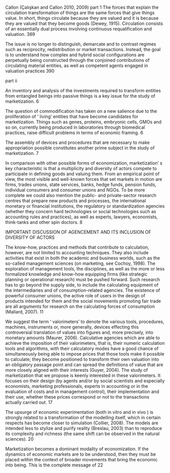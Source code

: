 ﻿Callon (Çalışkan and Callon 2010, 2009)
part 1
The forces that explain the circulation transformation of things are the same forces that give things value. In short, things circulate because they are valued and it is because they are valued that they become goods (Dewey, 1915). Circulation consists of an essentially dual process involving continuous requalification and valuation. 389

The issue is no longer to distinguish, demarcate and to contrast regimes such as reciprocity, redistribution or market transactions. Instead, the goal is to understand how complex and hybrid social configurations are perpetually being constructed through the conjoined contributions of circulating material entities, as well as competent agents engaged in valuation practices 390

part ii

An inventory and analysis of the investments required to transform entities from entangled beings into passive things is a key issue for the study of marketization. 6

The question of commodification has taken on a new salience due to the
proliferation of ‘ living’  entities that have become candidates for marketization. Things such as genes, proteins, embryonic cells, GMOs and so on, currently being produced in laboratories through biomedical practices, raise difficult problems in terms of economic framing. 6

The assembly of devices and procedures that are necessary to make appropriation possible constitutes another prime subject in the study of marketization. 7

In comparison with other possible forms of economization, marketization’ s key characteristic is that a multiplicity and diversity of actors compete to participate in defining goods and valuing them. From an empirical point of view, the most visible and well-known forces that set markets in motion are firms, trades unions, state services, banks, hedge funds, pension funds, individual consumers and consumer unions and NGOs. To be more complete we could also mention the public- and private-sector research centres that prepare new products and processes, the international monetary or financial institutions, the regulatory or standardization agencies (whether they concern hard technologies or social technologies such as accounting rules and practices), as well as experts, lawyers, economists, think-tanks and other spin doctors. 8

IMPORTANT DISCUSSION OF AGENCEMENT AND ITS INCLUSION OF DIVERSITY OF ACTORS

The know-how, practices and methods that contribute to calculation,
however, are not limited to accounting techniques. They also include activities that exist in both the academic and business worlds, such as the so-called management sciences (on marketing, see Cochoy, 1998). The exploration of management tools, the disciplines, as well as the more or less formalized knowledge and know-how equipping firms (like strategic planning or operational research) must be pushed forward. Such research has to go beyond the supply side, to include the calculating equipment of the intermediaries and of consumption-related agencies. The existence of powerful consumer unions, the active role of users in the design of products intended for them and the social movements promoting fair trade are all arguments for research on the calculating forces of consumption (Mallard, 2007). 11

We suggest the term ‘ valorimeters’  to denote the various tools, procedures, machines, instruments or, more generally, devices effecting this controversial translation of values into figures and, more precisely, into monetary amounts (Maurer, 2006). Calculative agencies which are able to achieve the imposition of their valorimeters, that is, their numeric calculation tools and algorithms, with their calculatory modes have a good chance of simultaneously being able to impose prices that those tools make it possible to calculate; they become positioned to transform their own valuation into an obligatory passage point and can spread the definitions of value that are more closely aligned with their interests (Guyer, 2004). The study of marketization that we propose is keenly interested in these valorimeters. It focuses on their design (by agents and/or by social scientists and especially economists, marketing professionals, experts in accounting or in the evaluation of costs and in management control), their implementation and their use, whether these prices correspond or not to the transactions actually carried out. 17

The upsurge of economic experimentation (both in vitro  and in vivo ) is strongly related to a transformation of the modelling itself, which in certain respects has become closer to simulation (Collier, 2008). The models are intended less to stylize and purify reality (Breslau, 2003) than to reproduce its complexity and richness (the same shift can be observed in the natural sciences). 20

Marketization becomes a dominant modality of economization. If the dynamics of economic markets are to be understood, then they must be placed within the context of broader movements that bring the economic into being. This is the complete message of 22 
